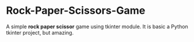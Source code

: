 # Rock-Paper-Scissors-Game
A simple **rock paper scissor** game using tkinter module. 
It is basic a Python tkinter project, but amazing.


